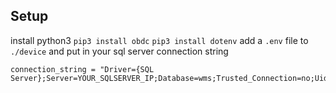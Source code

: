 ## Setup

install python3
`pip3 install obdc`
`pip3 install dotenv`
add a `.env` file to `./device` and put in your sql server connection string

```
connection_string = "Driver={SQL Server};Server=YOUR_SQLSERVER_IP;Database=wms;Trusted_Connection=no;Uid=SA;Pwd=YOUR_SA_PASSWORD;"
```
